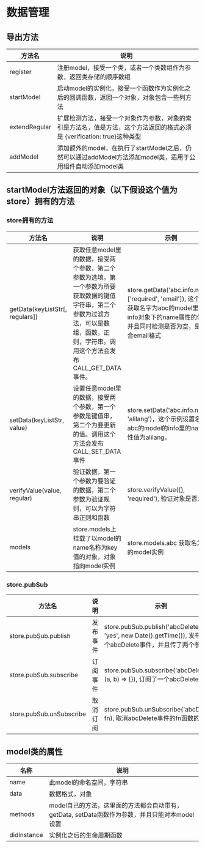 # 数据管理

## 导出方法

| 方法名 | 说明 |
|-------|-----|
| register | 注册model，接受一个类，或者一个类数组作为参数，返回类存储的顺序数组 |
| startModel | 启动model的实例化，接受一个函数作为实例化之后的回调函数，返回一个对象，对象包含一些列方法 |
| extendRegular | 扩展检测方法，接受一个对象作为参数，对象的索引是方法名，值是方法，这个方法返回的格式必须是 {verification: true}这种类型 |
| addModel | 添加额外的model，在执行了startModel之后，仍然可以通过addModel方法添加model类，适用于公用组件自动添加model类 |

## startModel方法返回的对象（以下假设这个值为store）拥有的方法

### store拥有的方法

| 方法名 | 说明 | 示例 |
|-------|-----|------|
| getData(keyListStr[, regulars]) | 获取任意model里的数据，接受两个参数，第二个参数为选填。第一个参数为所要获取数据的键值字符串，第二个参数为过滤方法，可以是数组，函数，正则，字符串。调用这个方法会发布CALL_GET_DATA事件。 | store.getData('abc.info.name', ['required', 'email']), 这个方法获取名字为abc的model里的info对象下的name属性的值，并且同时检测是否为空，是否符合email格式 |
| setData(keyListStr, value) | 设置任意model里的数据，接受两个参数，第一个参数是键值串，第二个为要更新的值。调用这个方法会发布CALL_SET_DATA 事件 | store.setData('abc.info.name', 'alilang')，这个示例设置名为abc的model的info里的name属性值为alilang。|
| verifyValue(value, regular) | 验证数据，第一个参数为要验证的数据，第二个参数为验证规则，可以为字符串正则和函数 | store.verifyValue({}, 'required'), 验证对象是否为空 |
| models | store.models上挂载了以model的name名称为key值的对象，对象指向model实例 | store.models.abc 获取名为abc的model实例 |

### store.pubSub 
| 方法名 | 说明 | 示例 |
|------|------|-----|
| store.pubSub.publish | 发布事件 | store.pubSub.publish('abcDelete', 'yes', new Date().getTime()), 发布了一个abcDelete事件，并且传了两个参数 |
| store.pubSub.subscribe | 订阅事件 | store.pubSub.subscribe('abcDelete', (a, b) => {}), 订阅了一个abcDelete事件 |
| store.pubSub.unSubscribe | 取消订阅 | store.pubSub.unSubscribe('abcDelete', fn), 取消abcDelete事件的fn函数的订阅 |

## model类的属性 

| 名称 | 说明 |
|-----|------|
| name | 此model的命名空间，字符串 |
| data | 数据格式，对象 |
| methods | model自己的方法，这里面的方法都会自动带有，getData, setData函数作为参数，并且只能对本model设置 |
| didInstance | 实例化之后的生命周期函数 |